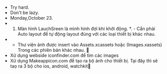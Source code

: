 * Try hard.
* Don't be lazy.
* Monday,October 23.
* 1. Màn hình LauchSreen là mình hinh đợi khi khởi động.
*. - Cần phải Auto layout để tự động layout đúng với các loại thiết bị khác nhau.
*  - Thư viện ảnh được insert vào Assets.xcassets hoặc (Images.xassets) Trong các phiên bản khác nhau.

* Xử dụng webside iconfinder.com để tìm các images
* Xử dụng Makeappicon.com để tạo ra bộ ảnh cho thiết bị. Tại đây thì sẽ taọ ra 3 bộ cho ios, android, watchkit
